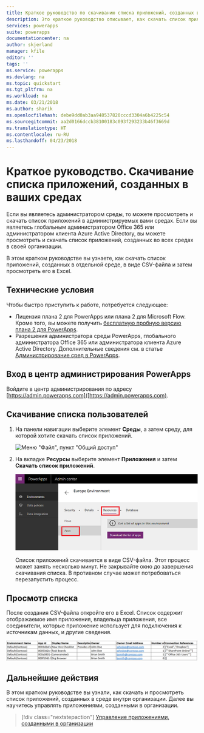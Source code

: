 ```yaml
---
title: Краткое руководство по скачиванию списка приложений, созданных в ваших средах | Документы Майкрософт
description: Это краткое руководство описывает, как скачать список приложений, созданных в ваших средах.
services: powerapps
suite: powerapps
documentationcenter: na
author: skjerland
manager: kfile
editor: ''
tags: ''
ms.service: powerapps
ms.devlang: na
ms.topic: quickstart
ms.tgt_pltfrm: na
ms.workload: na
ms.date: 03/21/2018
ms.author: sharik
ms.openlocfilehash: debe9dd0ab3aa948537820cccd3304a6b4225c54
ms.sourcegitcommit: aa2d0166dccb38100183c093f293233b46f3669d
ms.translationtype: HT
ms.contentlocale: ru-RU
ms.lasthandoff: 04/23/2018
---
```

# <a name="quickstart-download-a-list-of-apps-created-in-your-environments"></a>Краткое руководство. Скачивание списка приложений, созданных в ваших средах
Если вы являетесь администратором среды, то можете просмотреть и скачать список приложений в администрируемых вами средах. Если вы являетесь глобальным администратором Office 365 или администратором клиента Azure Active Directory, вы можете просмотреть и скачать список приложений, созданных во всех средах в своей организации.

В этом кратком руководстве вы узнаете, как скачать список приложений, созданных в отдельной среде, в виде CSV-файла и затем просмотреть его в Excel.

## <a name="prerequisites"></a>Технические условия
 Чтобы быстро приступить к работе, потребуется следующее:
 * Лицензия плана 2 для PowerApps или плана 2 для Microsoft Flow. Кроме того, вы можете получить [бесплатную пробную версию плана 2 для PowerApps](https://web.powerapps.com/signup?redirect=marketing&email=).
 * Разрешения администратора среды PowerApps, глобального администратора Office 365 или администратора клиента Azure Active Directory. Дополнительные сведения см. в статье [Администрирование сред в PowerApps](environments-administration.md).

## <a name="sign-in-to-the-powerapps-admin-center"></a>Вход в центр администрирования PowerApps
Войдите в центр администрирования по адресу [https://admin.powerapps.com]([https://admin.powerapps.com).

## <a name="download-the-list-of-apps"></a>Скачивание списка пользователей
1. На панели навигации выберите элемент **Среды**, а затем среду, для которой хотите скачать список приложений.

    ![Меню "Файл", пункт "Общий доступ"](./media/admin-view-apps/environment.png)
2. На вкладке **Ресурсы** выберите элемент **Приложения** и затем **Скачать список приложений**.

    ![Меню "Файл", пункт "Общий доступ"](./media/admin-view-apps/resources-app.png)

    Список приложений скачивается в виде CSV-файла. Этот процесс может занять несколько минут. Не закрывайте окно до завершения скачивания списка. В противном случае может потребоваться перезапустить процесс.

## <a name="view-the-list"></a>Просмотр списка
После создания CSV-файла откройте его в Excel. Список содержит отображаемое имя приложения, владельца приложения, все соединители, которые приложение использует для подключения к источникам данных, и другие сведения.

![Меню "Файл", пункт "Общий доступ"](./media/admin-view-apps/excel-view.png)

## <a name="next-steps"></a>Дальнейшие действия
В этом кратком руководстве вы узнали, как скачать и просмотреть список приложений, созданных в среде внутри организации. Далее вы научитесь управлять приложениями, созданными в организации.

> [!div class="nextstepaction"]
> [Управление приложениями, созданными в организации](admin-manage-apps.md)
